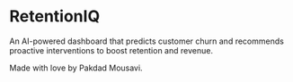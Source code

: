 # RetentionIQ

An AI-powered dashboard that predicts customer churn and recommends proactive interventions to boost retention and revenue. 

Made with love by Pakdad Mousavi.